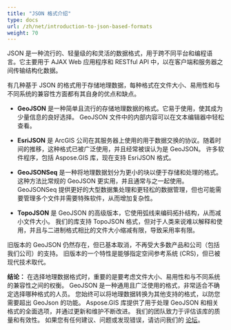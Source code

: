 ```yaml
---
title: "JSON 格式介绍"
type: docs
url: /zh/net/introduction-to-json-based-formats
weight: 70
---
```


JSON 是一种流行的、轻量级的和灵活的数据格式，用于跨不同平台和编程语言。它主要用于 AJAX Web 应用程序和 RESTful API 中，以在客户端和服务器之间传输结构化数据。

有几种基于 JSON 的格式用于存储地理数据，每种格式在文件大小、易用性和与不同系统的兼容性方面都有其自身的优点和缺点。

- **GeoJSON** 是一种简单且流行的存储地理数据的格式。它易于使用，使其成为少量信息的良好选择。 GeoJSON 文件中的内部内容可以在文本编辑器中轻松查看。

- **EsriJSON** 是 ArcGIS 公司在其服务器上使用的用于数据交换的协议。随着时间的推移，这种格式已被广泛使用，并且经常被误认为是 GeoJSON。 许多软件程序，包括 Aspose.GIS 库，现在支持 EsriJSON 格式。

- **GeoJSONSeq** 是一种将地理数据划分为更小的块以便于存储和处理的格式。这种方法比常规的 GeoJSON 更实用，并且通常与之一起使用。 GeoJSONSeq 提供更好的大型数据集处理和更轻松的数据管理，但也可能需要管理多个文件并需要特殊软件，从而增加复杂性。

- **TopoJSON** 是 GeoJSON 的高级版本，它使用弧线来编码拓扑结构，从而减小文件大小。 我们的库支持 TopoJSON 格式，但对于人类来说难以解释和使用，并且与二进制格式相比的文件大小缩减有限，导致采用率有限。

旧版本的 GeoJSON 仍然存在，但已基本取消，不再受大多数产品和公司（包括我们公司）的支持。 旧版本的一个特性是能够指定空间参考系统 (CRS)，但已被现代技术取代。

**结论：**
在选择地理数据格式时，重要的是要考虑文件大小、易用性和与不同系统的兼容性之间的权衡。 GeoJSON 是一种通用且广泛使用的格式，非常适合不确定选择哪种格式的人员。 您始终可以将地理数据转换为其他支持的格式，以防您需要超出 GeoJson 的功能。 Aspose.GIS 库提供了用于处理 GeoJSON 和相关格式的全面选项，并通过更新和维护不断改进。 我们的团队致力于评估该库的质量和有效性。 如果您有任何建议、问题或发现错误，请访问我们的 [论坛](https://forum.aspose.com/c/gis/33)。
